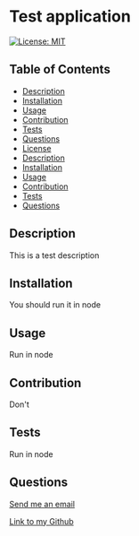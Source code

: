
   # Test application
   [![License: MIT](https://img.shields.io/badge/License-MIT-yellow.svg)](https://opensource.org/licenses/MIT)
   
   ## Table of Contents
   - [Description](#Description)
   - [Installation](#Installation)
   - [Usage](#Usage)
   - [Contribution](#Contribution)
   - [Tests](#Tests)
   - [Questions](#Questions) 
   - [License](#License)
   - [Description](#Description)
   - [Installation](#Installation)
   - [Usage](#Usage)
   - [Contribution](#Contribution)
   - [Tests](#Tests)
   - [Questions](#Questions)
   
   ## Description
   This is a test description

   ## Installation
   You should run it in node

   ## Usage
   Run in node

   ## Contribution
   Don't

   ## Tests
   Run in node

   ## Questions
   [Send me an email](mailto:corrine.bootcamp.forward@gmail.com)

   [Link to my Github](https://github.com/cpusillo)

   